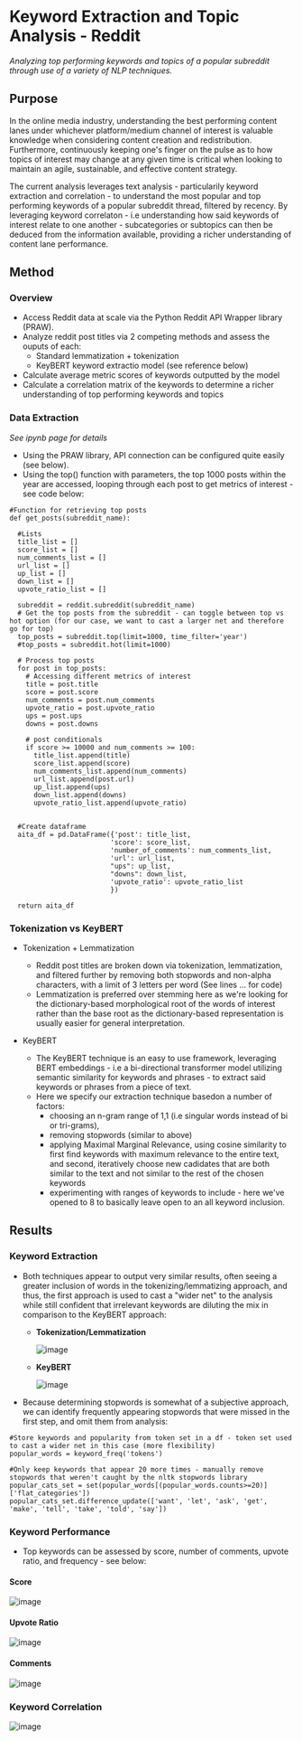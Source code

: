 # Keyword Extraction and Topic Analysis - Reddit
*Analyzing top performing keywords and topics of a popular subreddit through use of a variety of NLP techniques.*

## Purpose
In the online media industry, understanding the best performing content lanes under whichever platform/medium channel of interest is valuable knowledge when considering content creation and redistribution. Furthermore, continuously keeping one's finger on the pulse as to how topics of interest may change at any given time is critical when looking to maintain an agile, sustainable, and effective content strategy. 

The current analysis leverages text analysis - particularily keyword extraction and correlation - to understand the most popular and top performing keywords of a popular subreddit thread, filtered by recency. By leveraging keyword correlaton - i.e understanding how said keywords of interest relate to one another - subcategories or subtopics can then be deduced from the information available, providing a richer understanding of content lane performance.

## Method
### Overview
- Access Reddit data at scale via the Python Reddit API Wrapper library (PRAW).
- Analyze reddit post titles via 2 competing methods and assess the ouputs of each:
    - Standard lemmatization + tokenization
    - KeyBERT keyword extractio model (see reference below)
- Calculate average metric scores of keywords outputted by the model
- Calculate a correlation matrix of the keywords to determine a richer understanding of top performing keywords and topics

### Data Extraction 
*See ipynb page for details*
- Using the PRAW library, API connection can be configured quite easily (see below).
- Using the top() function with parameters, the top 1000 posts within the year are accessed, looping through each post to get metrics of interest - see code below:
```
#Function for retrieving top posts
def get_posts(subreddit_name):

  #Lists
  title_list = []
  score_list = []
  num_comments_list = []
  url_list = []
  up_list = []
  down_list = []
  upvote_ratio_list = []

  subreddit = reddit.subreddit(subreddit_name)
  # Get the top posts from the subreddit - can toggle between top vs hot option (for our case, we want to cast a larger net and therefore go for top)
  top_posts = subreddit.top(limit=1000, time_filter='year')
  #top_posts = subreddit.hot(limit=1000)

  # Process top posts
  for post in top_posts:
    # Accessing different metrics of interest
    title = post.title
    score = post.score
    num_comments = post.num_comments
    upvote_ratio = post.upvote_ratio
    ups = post.ups
    downs = post.downs

    # post conditionals
    if score >= 10000 and num_comments >= 100:
      title_list.append(title)
      score_list.append(score)
      num_comments_list.append(num_comments)
      url_list.append(post.url)
      up_list.append(ups)
      down_list.append(downs)
      upvote_ratio_list.append(upvote_ratio)

  
  #Create dataframe
  aita_df = pd.DataFrame({'post': title_list,
                         'score': score_list,
                         'number_of_comments': num_comments_list,
                         'url': url_list,
                         "ups": up_list,
                         "downs": down_list,
                         'upvote_ratio': upvote_ratio_list
                         })
  
  return aita_df
```
### Tokenization vs KeyBERT
- Tokenization + Lemmatization
    - Reddit post titles are broken down via tokenization, lemmatization, and filtered further by removing both stopwords and non-alpha characters, with a limit of 3 letters per word (See lines ... for code)
    - Lemmatization is preferred over stemming here as we're looking for the dictionary-based morphological root of the words of interest rather than the base root as the dictionary-based representation is usually easier for general interpretation.
 
- KeyBERT
    - The KeyBERT technique is an easy to use framework, leveraging BERT embeddings - i.e a bi-directional transformer model utilizing semantic similarity for keywords and phrases - to extract said keywords or phrases from a piece of text.
    - Here we specify our extraction technique basedon a number of factors:
        -  choosing an n-gram range of 1,1 (i.e singular words instead of bi or tri-grams),
        -  removing stopwords (similar to above)
        -  applying Maximal Marginal Relevance, using cosine similarity to first find keywords with maximum relevance to the entire text, and second, iteratively choose new cadidates that are both similar to the text and not similar to the rest of the chosen keywords
        -  experimenting with ranges of keywords to include - here we've opened to 8 to basically leave open to an all keyword inclusion.

## Results 
### Keyword Extraction
- Both techniques appear to output very similar results, often seeing a greater inclusion of words in the tokenizing/lemmatizing approach, and thus, the first approach is used to cast a "wider net" to the analysis while still confident that irrelevant keywords are diluting the mix in comparison to the KeyBERT approach:
    - **Tokenization/Lemmatization**
    
        ![image](https://github.com/a-memme/Text_Analysis_Reddit/assets/79600550/9bb8cd2f-331b-46a2-b70c-ff6c4ebc3481)
    
    - **KeyBERT**

        ![image](https://github.com/a-memme/Text_Analysis_Reddit/assets/79600550/896d048b-4a83-41e8-bba1-68b7c36f22ca)

- Because determining stopwords is somewhat of a subjective approach, we can identify frequently appearing stopwords that were missed in the first step, and omit them from analysis:
```
#Store keywords and popularity from token set in a df - token set used to cast a wider net in this case (more flexibility)
popular_words = keyword_freq('tokens')

#Only keep keywords that appear 20 more times - manually remove stopwords that weren't caught by the nltk stopwords library
popular_cats_set = set(popular_words[(popular_words.counts>=20)]['flat_categories'])
popular_cats_set.difference_update(['want', 'let', 'ask', 'get', 'make', 'tell', 'take', 'told', 'say'])
```

### Keyword Performance 
- Top keywords can be assessed by score, number of comments, upvote ratio, and frequency - see below:
#### Score
![image](https://github.com/a-memme/Text_Analysis_Reddit/assets/79600550/137619b6-50f2-4dfb-b33e-78d3dc9a4383)

#### Upvote Ratio
![image](https://github.com/a-memme/Text_Analysis_Reddit/assets/79600550/137a83a9-ff9c-4c0e-9c5a-5d72893f09d3)

#### Comments
![image](https://github.com/a-memme/Text_Analysis_Reddit/assets/79600550/867b796c-0c5f-46a9-9771-e1ae1ee46a39)

### Keyword Correlation 
![image](https://github.com/a-memme/Text_Analysis_Reddit/assets/79600550/77fff600-f1af-4f0a-b71a-ef60ffaa06ec)
